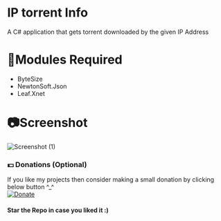 # IP torrent Info
 A C# application that gets torrent downloaded by the given IP Address

# 📎Modules Required
* ByteSize
* NewtonSoft.Json
* Leaf.Xnet

# 📷Screenshot
![Screenshot (1)](https://user-images.githubusercontent.com/68910039/106903974-a59bd600-6720-11eb-96d1-5d9ffab4d5db.png)

### 💵 Donations (Optional)
If you like my projects then consider making a small donation by clicking below button ^_^
<br/>
[![Donate](https://img.shields.io/badge/Donate-PayPal-blue.svg)](https://www.paypal.com/paypalme/henryrics)

#### Star the Repo in case you liked it :)
